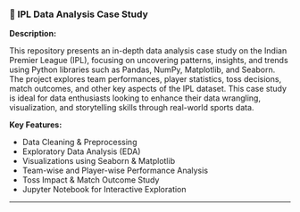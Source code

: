### 🏏 IPL Data Analysis Case Study

**Description:**

This repository presents an in-depth data analysis case study on the Indian Premier League (IPL), focusing on uncovering patterns, insights, and trends using Python libraries such as Pandas, NumPy, Matplotlib, and Seaborn. The project explores team performances, player statistics, toss decisions, match outcomes, and other key aspects of the IPL dataset. This case study is ideal for data enthusiasts looking to enhance their data wrangling, visualization, and storytelling skills through real-world sports data.

**Key Features:**

* Data Cleaning & Preprocessing
* Exploratory Data Analysis (EDA)
* Visualizations using Seaborn & Matplotlib
* Team-wise and Player-wise Performance Analysis
* Toss Impact & Match Outcome Study
* Jupyter Notebook for Interactive Exploration

---

